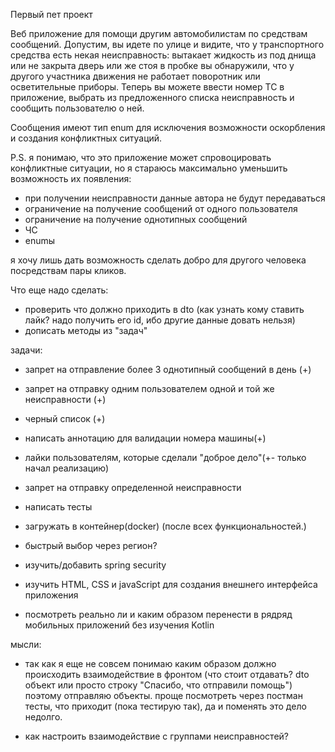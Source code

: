Первый пет проект

Веб приложение для помощи другим автомобилистам по средствам сообщений.
Допустим, вы идете по улице и видите, что у транспортного средства есть некая неисправность: вытакает жидкость из под днища или не закрыта дверь
или же стоя в пробке вы обнаружили, что у другого участника движения не работает поворотник или осветительные приборы.
Теперь вы можете ввести номер ТС в приложение, выбрать из предложенного списка неисправность и сообщить пользователю о ней.

Сообщения имеют тип enum для исключения возможности оскорбления и создания конфликтных ситуаций.

P.S. я понимаю, что это приложение может спровоцировать конфликтные ситуации, но я стараюсь максимально уменьшить возможность их появления:
- при получении неисправности данные автора не будут передаваться
- ограничение на получение сообщений от одного пользователя
- ограничение на получение однотипных сообщений
- ЧС
- enumы

я хочу лишь дать возможность сделать добро для другого человека посредствам пары кликов.


Что еще надо сделать:

- проверить что должно приходить в dto (как узнать кому ставить лайк? надо получить его id, ибо другие данные довать нельзя)
- дописать методы из "задач"

задачи:

- запрет на отправление более 3 однотипный сообщений в день (+)
- запрет на отправку одним пользователем одной и той же неисправности (+)
- черный список (+)
- написать аннотацию для валидации номера машины(+)
- лайки пользователям, которые сделали "доброе дело"(+- только начал реализацию)
- запрет на отправку определенной неисправности
- написать тесты
- загружать в контейнер(docker) (после всех функциональностей.)

- быстрый выбор через регион?

- изучить/добавить spring security
- изучить HTML, CSS и javaScript для создания внешнего интерфейса приложения
- посмотреть реально ли и каким образом перенести в рядряд мобильных приложений без изучения Kotlin

мысли:
- так как я еще не совсем понимаю каким образом должно происходить взаимодействие в фронтом (что стоит отдавать? dto объект или просто строку "Спасибо, что отправили помощь")
поэтому отправляю объекты. проще посмотреть через постман тесты, что приходит (пока тестирую так), да и поменять это дело недолго.

- как настроить взаимодействие с группами неисправностей?